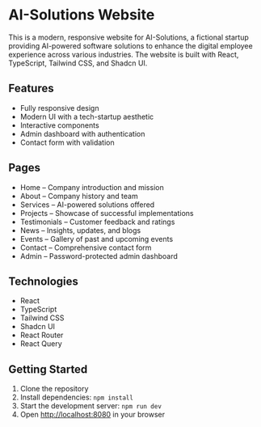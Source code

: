 
# AI-Solutions Website

This is a modern, responsive website for AI-Solutions, a fictional startup providing AI-powered software solutions to enhance the digital employee experience across various industries. The website is built with React, TypeScript, Tailwind CSS, and Shadcn UI.

## Features

- Fully responsive design
- Modern UI with a tech-startup aesthetic
- Interactive components
- Admin dashboard with authentication
- Contact form with validation

## Pages

- Home – Company introduction and mission
- About – Company history and team
- Services – AI-powered solutions offered
- Projects – Showcase of successful implementations
- Testimonials – Customer feedback and ratings
- News – Insights, updates, and blogs
- Events – Gallery of past and upcoming events
- Contact – Comprehensive contact form
- Admin – Password-protected admin dashboard

## Technologies

- React
- TypeScript
- Tailwind CSS
- Shadcn UI
- React Router
- React Query

## Getting Started

1. Clone the repository
2. Install dependencies: `npm install`
3. Start the development server: `npm run dev`
4. Open [http://localhost:8080](http://localhost:8080) in your browser
